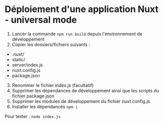 # Déploiement d'une application Nuxt - universal mode
1. Lancer la commande `npm run build` depuis l'environnement de développement
2. Copier les dossiers/fichiers suivants :
  - .nuxt/
  - static/
  - server/index.js
  - nuxt.config.js
  - package.json
3. Renommer le fichier index.js (facultatif)
4. Supprimer les dépendances de développement ainsi que les scripts du fichier package.json
5. Supprimer les modules de développement du fichier nuxt.config.js
6. Installer les dépendances `npm i`

Pour tester : `node index.js`